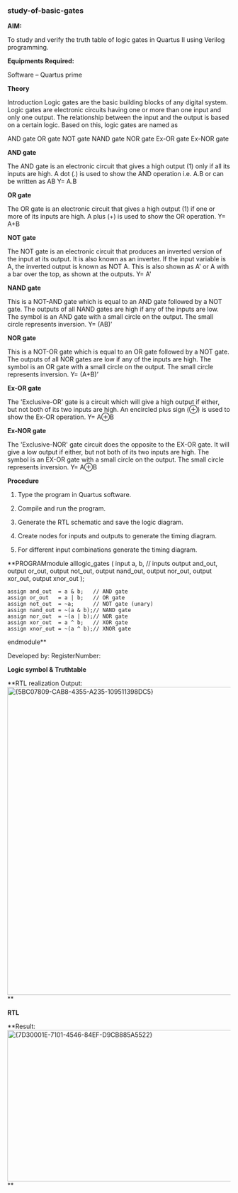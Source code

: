 ### study-of-basic-gates

**AIM:** 

To study and verify the truth table of logic gates in Quartus II using Verilog programming.

**Equipments Required:**

Software – Quartus prime 

**Theory**

Introduction Logic gates are the basic building blocks of any digital system. Logic gates are electronic circuits having one or more than one input and only one output. The relationship between the input and the output is based on a certain logic. Based on this, logic gates are named as

AND gate OR gate NOT gate NAND gate NOR gate Ex-OR gate Ex-NOR gate

**AND gate**

The AND gate is an electronic circuit that gives a high output (1) only if all its inputs are high. A dot (.) is used to show the AND operation i.e. A.B or can be written as AB
Y= A.B

**OR gate** 

The OR gate is an electronic circuit that gives a high output (1) if one or more of its inputs are high. A plus (+) is used to show the OR operation.
Y= A+B

**NOT gate**

The NOT gate is an electronic circuit that produces an inverted version of the input at its output. It is also known as an inverter. If the input variable is A, the inverted output is known as NOT A. This is also shown as A' or A with a bar over the top, as shown at the outputs.
Y= A'

**NAND gate**

This is a NOT-AND gate which is equal to an AND gate followed by a NOT gate. The outputs of all NAND gates are high if any of the inputs are low. The symbol is an AND gate with a small circle on the output. The small circle represents inversion.
Y= (AB)’

**NOR gate**

This is a NOT-OR gate which is equal to an OR gate followed by a NOT gate. The outputs of all NOR gates are low if any of the inputs are high. The symbol is an OR gate with a small circle on the output. The small circle represents inversion.
Y= (A+B)’

**Ex-OR gate**

The 'Exclusive-OR' gate is a circuit which will give a high output if either, but not both of its two inputs are high. An encircled plus sign (⊕) is used to show the Ex-OR operation.
Y= A⊕B

**Ex-NOR gate**

The 'Exclusive-NOR' gate circuit does the opposite to the EX-OR gate. It will give a low output if either, but not both of its two inputs are high. The symbol is an EX-OR gate with a small circle on the output. The small circle represents inversion.
Y= A⊕B

**Procedure** 

1.	Type the program in Quartus software.

2.	Compile and run the program.

3.	Generate the RTL schematic and save the logic diagram.

4.	Create nodes for inputs and outputs to generate the timing diagram.

5.	For different input combinations generate the timing diagram.


**PROGRAMmodule alllogic_gates (
    input a, b,      // inputs
    output and_out,
    output or_out,
    output not_out,
    output nand_out,
    output nor_out,
    output xor_out,
    output xnor_out
);

    assign and_out  = a & b;   // AND gate
    assign or_out   = a | b;   // OR gate
    assign not_out  = ~a;      // NOT gate (unary)
    assign nand_out = ~(a & b);// NAND gate
    assign nor_out  = ~(a | b);// NOR gate
    assign xor_out  = a ^ b;   // XOR gate
    assign xnor_out = ~(a ^ b);// XNOR gate

endmodule**


 Developed by: RegisterNumber: 
 
**Logic symbol & Truthtable**

**RTL realization Output:<img width="1058" height="694" alt="{5BC07809-CAB8-4355-A235-109511398DC5}" src="https://github.com/user-attachments/assets/8735fa6c-42d0-40be-a55e-0ff466866724" />
** 

**RTL**

**Result:<img width="1197" height="341" alt="{7D30001E-7101-4546-84EF-D9CB885A5522}" src="https://github.com/user-attachments/assets/1686597c-c8c0-4541-9973-d18e097e1aaf" />
**


